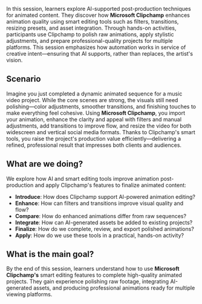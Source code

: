 In this session, learners explore AI-supported post-production techniques for animated content. They discover how **Microsoft Clipchamp** enhances animation quality using smart editing tools such as filters, transitions, resizing presets, and asset integration. Through hands-on activities, participants use Clipchamp to polish raw animations, apply stylistic adjustments, and prepare professional-quality projects for multiple platforms. This session emphasizes how automation works in service of creative intent—ensuring that AI supports, rather than replaces, the artist's vision.

## Scenario

Imagine you just completed a dynamic animated sequence for a music video project. While the core scenes are strong, the visuals still need polishing—color adjustments, smoother transitions, and finishing touches to make everything feel cohesive. Using **Microsoft Clipchamp**, you import your animation, enhance the clarity and appeal with filters and manual adjustments, add transitions to improve flow, and resize the video for both widescreen and vertical social media formats. Thanks to Clipchamp's smart tools, you raise the project's production value efficiently—delivering a refined, professional result that impresses both clients and audiences.

## What are we doing?

We explore how AI and smart editing tools improve animation post-production and apply Clipchamp's features to finalize animated content:

- **Introduce**: How does Clipchamp support AI-powered animation editing?  
- **Enhance**: How can filters and transitions improve visual quality and flow?  
- **Compare**: How do enhanced animations differ from raw sequences?  
- **Integrate**: How can AI-generated assets be added to existing projects?  
- **Finalize**: How do we complete, review, and export polished animations?  
- **Apply**: How do we use these tools in a practical, hands-on activity?

## What is the main goal?

By the end of this session, learners understand how to use **Microsoft Clipchamp's** smart editing features to complete high-quality animated projects. They gain experience polishing raw footage, integrating AI-generated assets, and producing professional animations ready for multiple viewing platforms.
